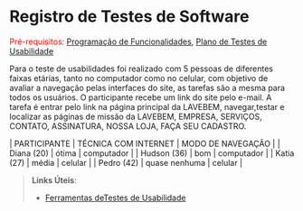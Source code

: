 # Registro de Testes de Software

<span style="color:red">Pré-requisitos: <a href="7-Programação de Funcionalidades.md"> Programação de Funcionalidades</a></span>, <a href="10-Plano de Testes de Usabilidade.md"> Plano de Testes de Usabilidade</a>

Para o teste de usabilidades foi realizado com 5 pessoas de diferentes faixas etárias, tanto no computador como no celular, com objetivo de avaliar a navegação pelas interfaces do site, as tarefas são a mesma para todos os usuários. O participante recebe um link  do site pelo e-mail.
A tarefa é entrar pelo link na página principal da LAVEBEM, navegar,testar e localizar as páginas de missão da LAVEBEM, EMPRESA, SERVIÇOS, CONTATO, ASSINATURA, NOSSA LOJA, FAÇA SEU CADASTRO.

| PARTICIPANTE | TÉCNICA COM INTERNET | MODO DE NAVEGAÇÃO |
| Diana (20)   |      ótima           |  computador       |
| Hudson (36)  |      bom             |  computador       |
| Katia (27)   |      média           |  celular          |
| Pedro (42)   |     quase nenhuma    |  celular          |

> **Links Úteis**:
> - [Ferramentas deTestes de Usabilidade](https://www.usability.gov/how-to-and-tools/resources/templates.html)
